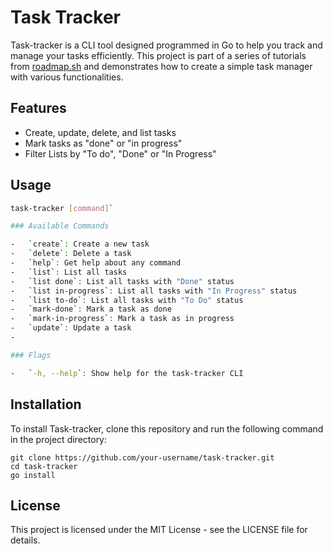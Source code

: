# Task Tracker

Task-tracker is a CLI tool designed programmed in Go to help you track and manage your tasks efficiently. This project is part of a series of tutorials from [roadmap.sh](https://roadmap.sh/projects/task-tracker) and demonstrates how to create a simple task manager with various functionalities.

## Features

- Create, update, delete, and list tasks
- Mark tasks as "done" or "in progress"
- Filter Lists by "To do", "Done" or "In Progress"

## Usage

```bash
task-tracker [command]` 

### Available Commands

-   `create`: Create a new task
-   `delete`: Delete a task
-   `help`: Get help about any command
-   `list`: List all tasks
-	`list done`: List all tasks with "Done" status
-	`list in-progress`: List all tasks with "In Progress" status
-   `list to-do`: List all tasks with "To Do" status
-   `mark-done`: Mark a task as done
-   `mark-in-progress`: Mark a task as in progress
-   `update`: Update a task
-

### Flags

-   `-h, --help`: Show help for the task-tracker CLI
```
## Installation

To install Task-tracker, clone this repository and run the following command in the project directory:

```
git clone https://github.com/your-username/task-tracker.git
cd task-tracker
go install
```

## License

This project is licensed under the MIT License - see the LICENSE file for details.